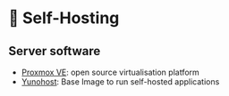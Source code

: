 # 📀 Self-Hosting

## Server software

* [Proxmox VE](https://www.proxmox.com/en/): open source virtualisation platform
* [Yunohost](https://yunohost.org/): Base Image to run self-hosted applications
